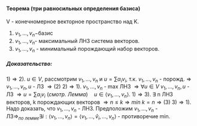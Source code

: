 #### Теорема (три равносильных определения базиса)
V - конечномерное векторное пространство над K.
1. $v_1, . . . , v_n-$базис 
2. $v_1, . . . , v_n$- максимальный ЛНЗ система векторов.
3. $v_1,...,v_n$ - минимальный порождающий набор векторов.
##### Доказательство:
$1)\Rightarrow2).$ $u\in V$, рассмотрим $v_1,...,v_n$ и $u=\sum\alpha_{i}v_{i}$, т.к. $v_1,...,v_n$ - порожд. $\Rightarrow$ $v_1,...,v_n,u$ - ЛЗ $\Rightarrow (2)$
$2) \Rightarrow 1) .$ $v_1, . . . , v_n$ - max ЛНЗ $\Rightarrow \forall u\in V$ $v_1, . . . , v_n, u$ - ЛЗ $\Rightarrow u=\sum\alpha_{i}v_{i} \ (смотр. \ Лемма) \quad u\in\langle v_1,...,v_n\rangle.$
$1) \Rightarrow 3) .$ $\exists$ n ЛНЗ векторов, k порождающих векторов $\Rightarrow n\leqslant k\Rightarrow min \ k=n \Rightarrow (3)$
$3)\Rightarrow1).$ Надо доказать, что $v_1, . . . , v_n$ - ЛНЗ. Предположим $v_1,...,v_n$ - ЛЗ$\Rightarrow_{по \ лемме}\exists i:\langle v_1,...,v_n\rangle=\langle v_1,...,\widehat{v}_i,...,v_n\rangle$ - противоречие min.